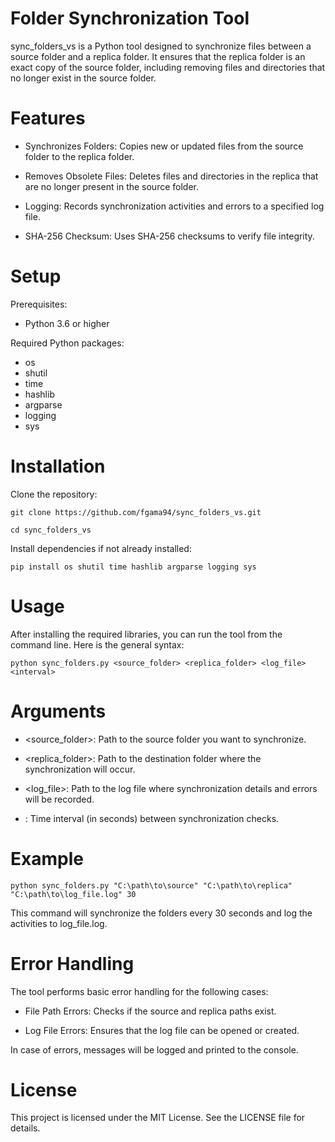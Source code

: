 # Folder Synchronization Tool

sync_folders_vs is a Python tool designed to synchronize files between a source folder and a replica folder. It ensures that the replica folder is an exact copy of the source folder, including removing files and directories that no longer exist in the source folder.



# Features

- Synchronizes Folders: Copies new or updated files from the source folder to the replica folder.

- Removes Obsolete Files: Deletes files and directories in the replica that are no longer present in the source folder.

- Logging: Records synchronization activities and errors to a specified log file.

- SHA-256 Checksum: Uses SHA-256 checksums to verify file integrity.



# Setup

Prerequisites:

- Python 3.6 or higher


Required Python packages:
  
- os
- shutil
- time
- hashlib
- argparse
- logging
- sys



# Installation

Clone the repository:

    git clone https://github.com/fgama94/sync_folders_vs.git
  
    cd sync_folders_vs


Install dependencies if not already installed:

    pip install os shutil time hashlib argparse logging sys



# Usage

After installing the required libraries, you can run the tool from the command line. Here is the general syntax:

    python sync_folders.py <source_folder> <replica_folder> <log_file> <interval>



# Arguments

- <source_folder>: Path to the source folder you want to synchronize.

- <replica_folder>: Path to the destination folder where the synchronization will occur.

- <log_file>: Path to the log file where synchronization details and errors will be recorded.

- <interval>: Time interval (in seconds) between synchronization checks.



# Example

    python sync_folders.py "C:\path\to\source" "C:\path\to\replica" "C:\path\to\log_file.log" 30

This command will synchronize the folders every 30 seconds and log the activities to log_file.log.



# Error Handling

The tool performs basic error handling for the following cases:

- File Path Errors: Checks if the source and replica paths exist.

- Log File Errors: Ensures that the log file can be opened or created.

In case of errors, messages will be logged and printed to the console.



# License

This project is licensed under the MIT License. See the LICENSE file for details.
